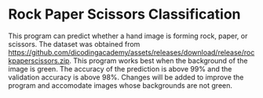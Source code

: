 # Rock Paper Scissors Classification

This program can predict whether a hand image is forming rock, paper, or scissors. The dataset was obtained from https://github.com/dicodingacademy/assets/releases/download/release/rockpaperscissors.zip. This program works best when the background of the image is green. The accuracy of the prediction is above 99% and the validation accuracy is above 98%. Changes will be added to improve the program and accomodate images whose backgrounds are not green.
